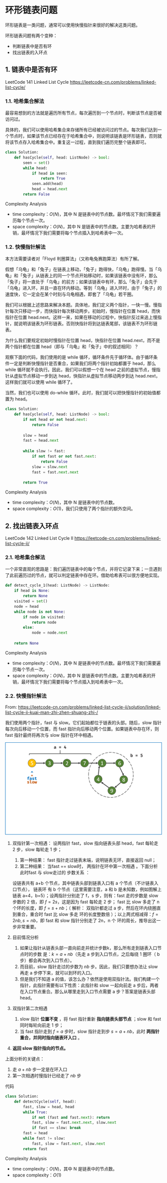 # 环形链表问题

环形链表是一类问题，通常可以使用快慢指针来很好的解决这类问题。

环形链表问题有两个变种：

- 判断链表中是否有环
- 找出链表的入环点

## 1. 链表中是否有环

LeetCode 141 Linked List Cycle <https://leetcode-cn.com/problems/linked-list-cycle/>

### 1.1. 哈希集合解法

最容易想到的方法就是遍历所有节点，每次遍历到一个节点时，判断该节点是否被访问过。

具体的，我们可以使用哈希集合来存储所有已经被访问过的节点。每次我们达到一个节点时，如果该节点已经存在于哈希集合中，则说明该链表是环形链表，否则就将该节点存入哈希集合中。重复这一过程，直到我们遍历完整个链表即可。

```python
class Solution:
    def hasCycle(self, head: ListNode) -> bool:
        seen = set()
        while head:
            if head in seen:
                return True
            seen.add(head)
            head = head.next
        return False
```

Complexity Analysis

- time complexity：$O(N)$，其中 N 是链表中的节点数。最坏情况下我们需要遍历每个节点一次。
- space complexity：$O(N)$，其中 N 是链表中的节点数。主要为哈希表的开销，最坏情况下我们需要将每个节点插入到哈希表中一次。

### 1.2. 快慢指针解法

本方法需要读者对「Floyd 判圈算法」（又称龟兔赛跑算法）有所了解。

假想「乌龟」和「兔子」在链表上移动，「兔子」跑得快，「乌龟」跑得慢。当「乌龟」和「兔子」从链表上的同一个节点开始移动时，如果该链表中没有环，那么「兔子」将一直处于「乌龟」的前方；如果该链表中有环，那么「兔子」会先于「乌龟」进入环，并且一直在环内移动。等到「乌龟」进入环时，由于「兔子」的速度快，它一定会在某个时刻与乌龟相遇，即套了「乌龟」若干圈。

我们可以根据上述思路来解决本题。具体地，我们定义两个指针，一快一慢。慢指针每次只移动一步，而快指针每次移动两步。初始时，慢指针在位置 head，而快指针在位置 head.next。这样一来，如果在移动的过程中，快指针反过来追上慢指针，就说明该链表为环形链表。否则快指针将到达链表尾部，该链表不为环形链表。

为什么我们要规定初始时慢指针在位置 head，快指针在位置 head.next，而不是两个指针都在位置 head（即与「乌龟」和「兔子」中的叙述相同）？

观察下面的代码，我们使用的是 while 循环，循环条件先于循环体。由于循环条件一定是判断快慢指针是否重合，如果我们将两个指针初始都置于 head，那么 while 循环就不会执行。因此，我们可以假想一个在 head 之前的虚拟节点，慢指针从虚拟节点移动一步到达 head，快指针从虚拟节点移动两步到达 head.next，这样我们就可以使用 while 循环了。

当然，我们也可以使用 do-while 循环。此时，我们就可以把快慢指针的初始值都置为 head。

```python
class Solution:
    def hasCycle(self, head: ListNode) -> bool:
        if not head or not head.next:
            return False

        slow = head
        fast = head.next

        while slow != fast:
            if not fast or not fast.next:
                return False
            slow = slow.next
            fast = fast.next.next

        return True
```

Complexity Analysis

- time complexity：$O(N)$，其中 N 是链表中的节点数。
- space complexity：$O(1)$，我们只使用了两个指针的额外空间。

## 2. 找出链表入环点

LeetCode 142 Linked List Cycle II <https://leetcode-cn.com/problems/linked-list-cycle-ii/>

### 2.1. 哈希集合解法

一个非常直观的思路是：我们遍历链表中的每个节点，并将它记录下来；一旦遇到了此前遍历过的节点，就可以判定链表中存在环。借助哈希表可以很方便地实现。

```python
def detect_cycle_1(head: ListNode) -> ListNode:
    if head is None:
        return None
    visited = set()
    node = head
    while node is not None:
        if node in visited:
            return node
        else:
            node = node.next

    return None
```

Complexity Analysis

- time complexity：$O(N)$，其中 N 是链表中的节点数。最坏情况下我们需要遍历每个节点一次。
- space complexity：$O(N)$，其中 N 是链表中的节点数。主要为哈希表的开销，最坏情况下我们需要将每个节点插入到哈希表中一次。

### 2.2. 快慢指针解法

From: <https://leetcode-cn.com/problems/linked-list-cycle-ii/solution/linked-list-cycle-ii-kuai-man-zhi-zhen-shuang-zhi-/>

我们使用两个指针，fast 与 slow。它们起始都位于链表的头部。随后，slow 指针每次向后移动一个位置，而 fast 指针向后移动两个位置。如果链表中存在环，则 fast 指针最终将再次与 slow 指针在环中相遇。

<img src="images/slow_fast_picture.png" alt="img" style="zoom:50%;" />

1. 双指针第一次相遇： 设两指针 fast，slow 指向链表头部 head，fast 每轮走 2 步，slow 每轮走 1 步；
    1. 第一种结果： fast 指针走过链表末端，说明链表无环，直接返回 null；
    2. 第二种结果： 当fast == slow时， 两指针在环中第一次相遇 。下面分析此时fast 与 slow走过的 步数关系 ：

    设链表共有 a+b 个节点，其中链表头部到链表入口有 a 个节点（不计链表入口节点）， 链表环 有 b 个节点（这里需要注意，a 和 b 是未知数，例如图解上链表 a=4，b=5）；设两指针分别走了 f，s 步，则有：fast 走的步数是 slow 步数的 2 倍，即 $f = 2s$，这是因为 fast 每轮走 2 步；
    fast 比 slow 多走了 n 个环的长度，即 $f = s + nb$；（ 解析： 双指针都走过 a 步，然后在环内绕圈直到重合，重合时 fast 比 slow 多走 环的长度整数倍 ）；以上两式相减得：$f = 2nb, s = nb$，即 fast 和 slow  指针分别走了 2n，n 个 环的周长，推导出这一步非常重要。

2. 目前情况分析
   1. 如果让指针从链表头部一直向前走并统计步数k，那么所有走到链表入口节点时的步数 是：$k=a+nb$（先走 a 步到入口节点，之后每绕 1 圈环（ b 步）都会再次到入口节点）。
   2. 而目前，slow 指针走过的步数为 $nb$ 步。因此，我们只要想办法让 slow 再走 a 步停下来，就可以到环的入口。
   3. 但是我们不知道 a 的值，该怎么办？依然是使用双指针法。我们构建一个指针，此指针需要有以下性质：此指针和 slow 一起向前走 a 步后，两者在入口节点重合。那么从哪里走到入口节点需要 a 步？答案是链表头部 head。
3. 双指针第二次相遇
   1. slow 指针 **位置不变** ，将 fast 指针重新 **指向链表头部节点** ；slow 和 fast 同时每轮向前走 1 步；
   2. 当 fast 指针走到 $f = a$ 步时，slow 指针走到步 $s = a+nb$，此时 **两指针重合，并同时指向链表环入口** 。
4. **返回 slow 指针指向的节点。**

上面分析的关键点：

1. 走 $a + nb$ 步一定是在环入口
2. 第一次相遇时慢指针已经走了 $nb$ 步

代码

```python
class Solution:
    def detectCycle(self, head):
        fast, slow = head, head
        while True:
            if not (fast and fast.next): return
            fast, slow = fast.next.next, slow.next
            if fast == slow: break
        fast = head
        while fast != slow:
            fast, slow = fast.next, slow.next
        return fast
```

Complexity Analysis

- time complexity：$O(N)$，其中 N 是链表中的节点数。
- space complexity：$O(1)$

